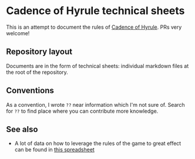 Cadence of Hyrule technical sheets
==================================

This is an attempt to document the rules of [Cadence of
Hyrule][cadence-website]. PRs very welcome!

## Repository layout

Documents are in the form of technical sheets: individual markdown
files at the root of the repository.

## Conventions

As a convention, I wrote `??` near information which I'm not sure
of. Search for `??` to find place where you can contribute more
knowledge.

## See also

- A lot of data on how to leverage the rules of the game to great
  effect can be found in [this spreadsheet][strat-spreadsheet]

[cadence-website]: https://braceyourselfgames.com/cadence-of-hyrule/
[strat-spreadsheet]: https://docs.google.com/spreadsheets/d/1b__dOfJ5CI7dbdxdohAtw1MherHCLJwaouWyJr7EuRw/

